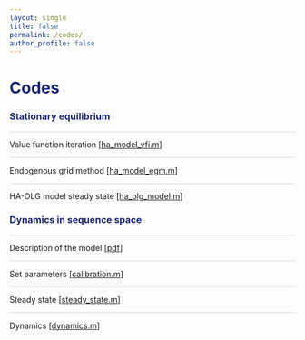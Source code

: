 ```yaml
---
layout: single
title: false
permalink: /codes/
author_profile: false
---
```

<h1 style="color:rgb(27,39,113);">Codes</h1> 

<h3 style="color:rgb(27,39,113);">Stationary equilibrium</h3> 

<hr style = "height:0.5px;border-width:0;color:gray;background-color:rgb(216,216,216)">

Value function iteration             [[ha_model_vfi.m](/upload/codes/ha_partial_equilibrium.m)]  

<hr style = "height:0.5px;border-width:0;color:gray;background-color:rgb(216,216,216)">

Endogenous grid method               [[ha_model_egm.m](/upload/codes/ha_general_equilibrium.m)]

<hr style = "height:0.5px;border-width:0;color:gray;background-color:rgb(216,216,216)">

HA-OLG model steady state           [[ha_olg_model.m](/upload/codes/olg_partial_equilibrium.m)]<br> 

<h3 style="color:rgb(27,39,113);">Dynamics in sequence space </h3> 

<hr style = "height:0.5px;border-width:0;color:gray;background-color:rgb(216,216,216)">

Description of the model             [[pdf](/upload/codes/ha_model/ha_model_ct.pdf)]  

<hr style = "height:0.5px;border-width:0;color:gray;background-color:rgb(216,216,216)">

Set parameters               [[calibration.m](/upload/codes/ha_model/calibration.m)]

<hr style = "height:0.5px;border-width:0;color:gray;background-color:rgb(216,216,216)">

Steady state           [[steady_state.m](/upload/codes/ha_model/steady_state.m)]

<hr style = "height:0.5px;border-width:0;color:gray;background-color:rgb(216,216,216)">

Dynamics           [[dynamics.m](/upload/codes/ha_model/dynamics.m)]<br> 

  <br>
    <br>
      <br>
        <br>
      
          
          
          
          
